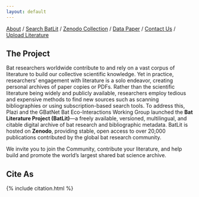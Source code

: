 ```yaml
---
layout: default
---
```


[About](about) / [Search BatLit](search) / [Zenodo Collection](https://zenodo.org/communities/batlit) / [Data Paper](datapaper) / [Contact Us](about) / [Upload Literature](join)

## The Project

Bat researchers worldwide contribute to and rely on a vast corpus of literature to build our collective scientific knowledge. Yet in practice, researchers’ engagement with literature is a solo endeavor, creating personal archives of paper copies or PDFs. Rather than the scientific literature being widely and publicly available, researchers employ tedious and expensive methods to find new sources such as scanning bibliographies or using subscription-based search tools. 
To address this, Plazi and the GBatNet Bat Eco-Interactions Working Group launched the **Bat Literature Project (BatLit)**—a freely available, versioned, multilingual, and citable digital archive of bat research and bibliographic metadata. BatLit is hosted on **Zenodo**, providing stable, open access to over 20,000 publications contributed by the global bat research community.

We invite you to join the Community, contribute your literature, and help build and promote the world’s largest shared bat science archive.

## Cite As 

{% include citation.html %}

